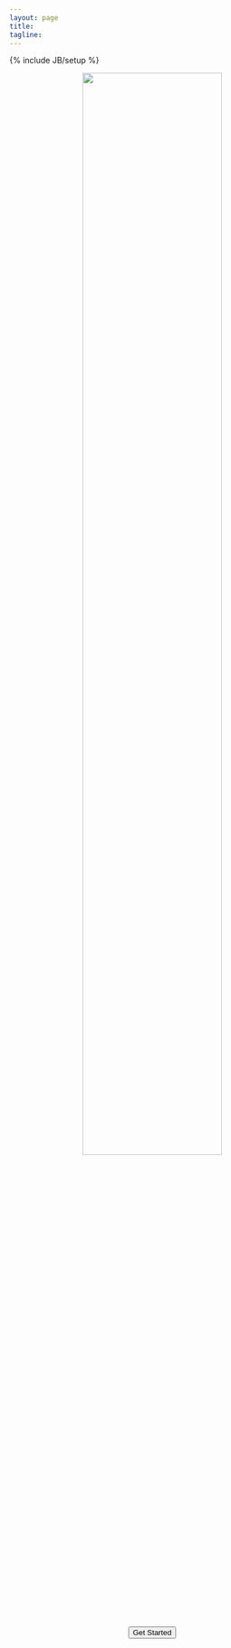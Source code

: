 ```yaml
---
layout: page
title:
tagline:
---
```

{% include JB/setup %}
<!-- <link rel="icon" href="favicon.ico" type="image/x-icon"> -->
<p align="center">
  <a href="about.html">
    <img src="https://user-images.githubusercontent.com/10369156/58989770-683bb400-8799-11e9-9cee-4bcff7662532.jpg" width="70%">
  </a>
</p>
<!---
[<img src = "kallisto_bus_overview.png">](about.html)
-->

<p align="center">
  <a href="https://colab.research.google.com/github/pachterlab/kallistobustools/blob/master/notebooks/Introduction_single_cell_RNA_seq.ipynb" target="_blank">
    <button type="button" class="btn btn-success">Get Started</button>
  </a>
</p>
